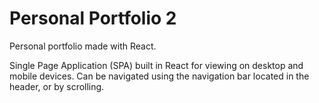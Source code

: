 # Personal Portfolio 2

Personal portfolio made with React.

Single Page Application (SPA) built in React for viewing on desktop and mobile devices. Can be navigated using the navigation bar located in the header, or by scrolling.

